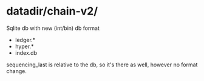 # datadir/chain-v2/

Sqlite db with new (int/bin) db format

- ledger.*
- hyper.*
- index.db

sequencing_last is relative to the db, so it's there as well, however no format change.
